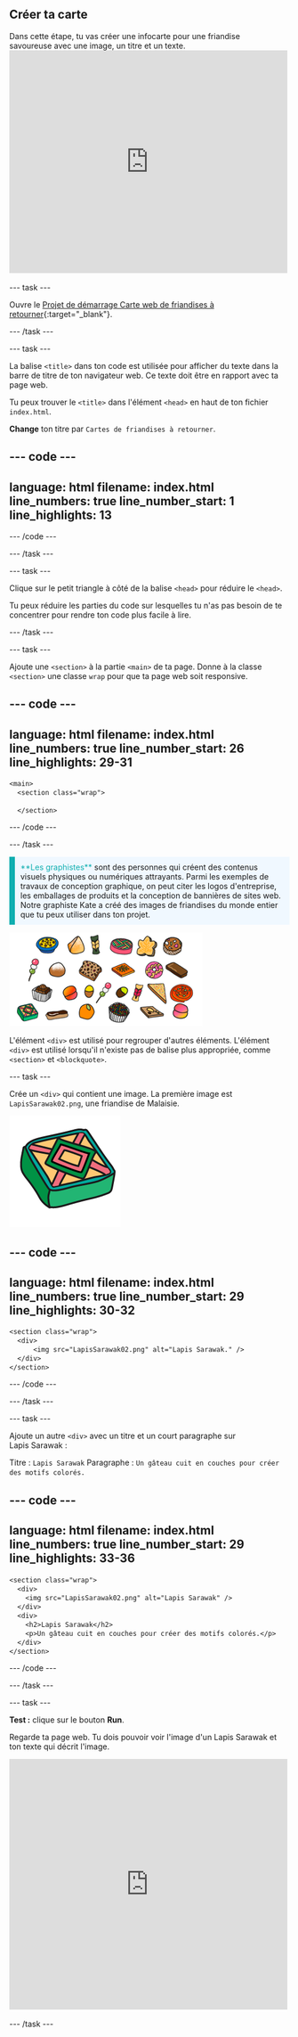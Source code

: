 ## Créer ta carte

<div style="display: flex; flex-wrap: wrap">
<div style="flex-basis: 200px; flex-grow: 1; margin-right: 15px;">
Dans cette étape, tu vas créer une infocarte pour une friandise savoureuse avec une image, un titre et un texte.
</div>
<div>
<iframe src="https://editor.raspberrypi.org/fr-FR/embed/viewer/flip-treat-webcards-step-2" width="500" height="400" frameborder="0" marginwidth="0" marginheight="0" allowfullscreen> </iframe>
</div>
</div>

--- task ---

Ouvre le [Projet de démarrage Carte web de friandises à retourner](https://editor.raspberrypi.org/fr-FR/projects/flip-treat-webcards-starter){:target="_blank"}.

--- /task ---

--- task ---

La balise `<title>` dans ton code est utilisée pour afficher du texte dans la barre de titre de ton navigateur web. Ce texte doit être en rapport avec ta page web.

Tu peux trouver le `<title>` dans l'élément `<head>` en haut de ton fichier `index.html`.

**Change** ton titre par `Cartes de friandises à retourner`.

--- code ---
---
language: html
filename: index.html
line_numbers: true
line_number_start: 1
line_highlights: 13
---
<!DOCTYPE html>
<html lang="en">

<!-- Cette partie contient des informations supplémentaires dont le navigateur a besoin pour charger correctement la page -->
<head>
  
  <meta charset="utf-8">
    
  <!-- Ne rétrécis pas la page sur mobile -->
  <meta name="viewport" content="width=device-width, initial-scale=1.0">
  
  <!-- Apparaît dans l'onglet du navigateur web et dans les résultats de recherche -->

  <title>Cartes de friandises à retourner</title> 

--- /code ---

--- /task ---

--- task ---

Clique sur le petit triangle à côté de la balise `<head>` pour réduire le `<head>`.

Tu peux réduire les parties du code sur lesquelles tu n'as pas besoin de te concentrer pour rendre ton code plus facile à lire.

--- /task ---

--- task ---

Ajoute une `<section>` à la partie `<main>` de ta page. Donne à la classe `<section>` une classe `wrap` pour que ta page web soit responsive.

--- code ---
---
language: html
filename: index.html
line_numbers: true
line_number_start: 26
line_highlights: 29-31
---
<body>

    <main>
      <section class="wrap">
        
      </section>

--- /code ---

--- /task ---

<p style="border-left: solid; border-width:10px; border-color: #0faeb0; background-color: aliceblue; padding: 10px;">
<span style="color: #0faeb0">**Les graphistes**</span> sont des personnes qui créent des contenus visuels physiques ou numériques attrayants. Parmi les exemples de travaux de conception graphique, on peut citer les logos d'entreprise, les emballages de produits et la conception de bannières de sites web. Notre graphiste Kate a créé des images de friandises du monde entier que tu peux utiliser dans ton projet. 

![Un collage de friandises à utiliser dans le projet.](images/treats.png)

</p>

L'élément `<div>` est utilisé pour regrouper d'autres éléments. L'élément `<div>` est utilisé lorsqu'il n'existe pas de balise plus appropriée, comme `<section>` et `<blockquote>`.

--- task ---

Crée un `<div>` qui contient une image. La première image est `LapisSarawak02.png`, une friandise de Malaisie.

![Un graphique de style cartoon de Lapis Sarawak, un gâteau coloré et géométrique.](images/LapisSarawak02.png)

--- code ---
---
language: html
filename: index.html
line_numbers: true
line_number_start: 29
line_highlights: 30-32
---

    <section class="wrap">
      <div>
          <img src="LapisSarawak02.png" alt="Lapis Sarawak." />
      </div>
    </section>

--- /code ---

--- /task ---

--- task ---

Ajoute un autre `<div>` avec un titre et un court paragraphe sur Lapis Sarawak :

Titre : `Lapis Sarawak`
Paragraphe : `Un gâteau cuit en couches pour créer des motifs colorés.`

--- code ---
---
language: html
filename: index.html
line_numbers: true
line_number_start: 29
line_highlights: 33-36
---
         
    <section class="wrap">
      <div>
        <img src="LapisSarawak02.png" alt="Lapis Sarawak" />
      </div>
      <div>
        <h2>Lapis Sarawak</h2>
        <p>Un gâteau cuit en couches pour créer des motifs colorés.</p>
      </div>
    </section>
        
--- /code ---

--- /task ---

--- task ---

**Test :** clique sur le bouton **Run**.

Regarde ta page web. Tu dois pouvoir voir l'image d'un Lapis Sarawak et ton texte qui décrit l'image.

<div>
<iframe src="https://editor.raspberrypi.org/fr-FR/embed/viewer/flip-treat-webcards-step-2" width="500" height="450" frameborder="0" marginwidth="0" marginheight="0" allowfullscreen> </iframe>

</div>

--- /task ---

